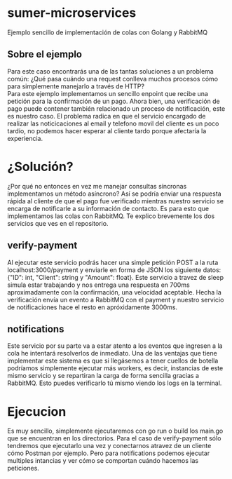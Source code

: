 # sumer-microservices
Ejemplo sencillo de implementación de colas con Golang y RabbitMQ  
## Sobre el ejemplo
Para este caso encontrarás una de las tantas soluciones a un problema común:
¿Qué pasa cuándo una request conlleva muchos procesos cómo para simplemente
manejarlo a través de HTTP?  
Para este ejemplo implementamos un sencillo enpoint que recibe una petición para
la confirmación de un pago. Ahora bien, una verificación de pago puede contener también
relacionado un proceso de notificación, este es nuestro caso. El problema radica en que
el servicio encargado de realizar las noticicaciones al email y telefono movil del cliente
es un poco tardío, no podemos hacer esperar al cliente tardo porque afectaría la experiencia.
# ¿Solución?
¿Por qué no entonces en vez me manejar consultas síncronas implementamos un método asíncrono?
Así se podría enviar una respuesta rápida al cliente de que el pago fue verificado mientras nuestro
servicio se encarga de notificarle a su información de contacto. Es para esto que implementamos las
colas con RabbitMQ. Te explico brevemente los dos servicios que ves en el repositorio.
## verify-payment
Al ejecutar este servicio podrás hacer una simple petición POST a la ruta localhost:3000/payment y enviarle
en forma de JSON los siguiente datos: {"ID": int, "Client": string y "Amount": float}. Este servicio a travez 
de sleep simula estar trabajando y nos entrega una respuesta en 700ms aproximadamente con la confirmación, una 
velocidad aceptable. Hecha la verificación envía un evento a RabbitMQ con el payment y nuestro servicio de 
notificaciones hace el resto en apróxidamente 3000ms.
## notifications
Este servicio por su parte va a estar atento a los eventos que ingresen a la cola he intentará resolverlos de inmediato. 
Una de las ventajas que tiene implementar este sistema es que si llegásemos a tener cuellos de botella podríamos simplemente 
ejecutar más workers, es decir, instancias de este mismo servicio y se repartiran la carga de forma sencilla gracias a RabbitMQ. 
Esto puedes verificarlo tú mismo viendo los logs en la terminal.
# Ejecucion
Es muy sencillo, simplemente ejecutaremos con go run o build los main.go que se encuentran en los directorios. Para el caso de 
verify-payment sólo tendremos que ejecutarlo una vez y conectarnos atravez de un cliente cómo Postman por ejemplo. Pero para 
notifications podemos ejecutar multiples intancias y ver cómo se comportan cuándo hacemos las peticiones.
